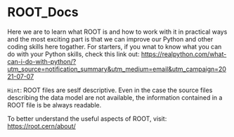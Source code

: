 # ROOT_Docs
Here we are to learn what ROOT is and how to work with it in practical ways and the most exciting part is that we can improve our Python and other coding skills
here togather. For starters, if you wnat to know what you can do with your Python skills, check this link out:
https://realpython.com/what-can-i-do-with-python/?utm_source=notification_summary&utm_medium=email&utm_campaign=2021-07-07

`Hint`: ROOT files are seslf descriptive. Even in the case the source files describing the data model are not available, the information contained in a ROOT file is be always readable. 

To better understand the useful aspects of ROOT, visit: https://root.cern/about/
